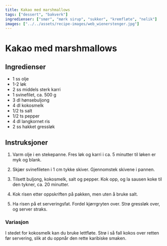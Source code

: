 ```yaml
---
title: Kakao med marshmallows
tags: ["dessert", "bakverk"]
ingredienser: ["smør", "mørk sirup", "sukker", "kremfløte", "nelik"]
images: ["../../assets/recipe-images/web_wienerstenger.jpg"]
---
```


# Kakao med marshmallows

## Ingredienser

- 1 ss olje
- 1-2 løk
- 2 ss middels sterk karri
- 1 svinefilet, ca. 500 g
- 3 dl hønsebuljong
- 4 dl kokosmelk
- 1/2 ts salt
- 1/2 ts pepper
- 4 dl langkornet ris
- 2 ss hakket gressløk

## Instruksjoner

1. Varm olje i en stekepanne. Fres løk og karri i ca. 5 minutter til løken er myk og blank.

2. Skjær svinefileten i 1 cm tykke skiver. Gjennomstek skivene i pannen.

3. Tilsett buljong, kokosmelk, salt og pepper. Kok opp, og la sausen koke til den tykner, ca. 20 minutter.

4. Kok risen etter oppskriften på pakken, men uten å bruke salt.

5. Ha risen på et serveringsfat. Fordel kjørrgryten over. Strø gressløk over, og server straks.

### Variasjon

I stedet for kokosmelk kan du bruke lettfløte. Strø i så fall kokos over retten før servering, slik at du oppnår den rette karibiske smaken.
